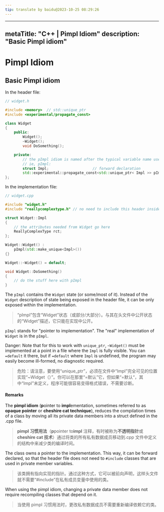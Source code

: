 ```yaml
---
tip: translate by baidu@2023-10-25 08:29:26
---
```

---

metaTitle: "C++ | Pimpl Idiom"
description: "Basic Pimpl idiom"
--------------------------------

# Pimpl Idiom

## Basic Pimpl idiom

In the header file:

```cpp
// widget.h

#include <memory>  // std::unique_ptr
#include <experimental/propagate_const>

class Widget
{
    public:
        Widget();
        ~Widget();
        void DoSomething();

    private:
        // the pImpl idiom is named after the typical variable name used
        // ie, pImpl:
        struct Impl;                    // forward declaration
        std::experimental::propagate_const<std::unique_ptr< Impl >> pImpl;  // ptr to actual implementation
};

```

In the implementation file:

```cpp
// widget.cpp

#include "widget.h"
#include "reallycomplextype.h" // no need to include this header inside widget.h

struct Widget::Impl
{
    // the attributes needed from Widget go here
    ReallyComplexType rct;
};

Widget::Widget() :
    pImpl(std::make_unique<Impl>())
{}

Widget::~Widget() = default;

void Widget::DoSomething()
{
    // do the stuff here with pImpl
}

```

The `pImpl` contains the `Widget` state (or some/most of it).  Instead of the `Widget` description of state being exposed in the header file, it can be only exposed within the implementation.

> “pImpl”包含“Widget”状态（或部分/大部分）。与其在头文件中公开状态的“Widget”描述，它只能在实现中公开。

`pImpl` stands for "pointer to implementation".  The "real" implementation of `Widget` is in the `pImpl`.

Danger: Note that for this to work with `unique_ptr`, `~Widget()` must be implemented at a point in a file where the `Impl` is fully visible.  You can `=default` it there, but if `=default` where `Impl` is undefined, the program may easily become ill-formed, no diagnostic required.

> 危险：请注意，要使用“unique_ptr”，必须在文件中“Impl”完全可见的位置实现“~Widget（）”。你可以在那里“=默认”它，但如果“=默认“，其中“Impl”未定义，程序可能很容易变得格式错误，不需要诊断。

#### Remarks

The **pimpl idiom** (**p**ointer to **impl**ementation, sometimes referred to as  **opaque pointer** or **cheshire cat technique**), reduces the compilation times of a class by moving all its private data members into a struct defined in the .cpp file.

> **pimpl 习惯用法**（**p**pointer to**impl** 注释，有时被称为**不透明指针**或 **cheshire cat 技术**）通过将类的所有私有数据成员移动到.cpp 文件中定义的结构中来减少类的编译时间。

The class owns a pointer to the implementation. This way, it can be forward declared, so that the header file does not need to `#include` classes that are used in private member variables.

> 该类拥有指向实现的指针。通过这种方式，它可以被前向声明，这样头文件就不需要“#include”在私有成员变量中使用的类。

When using the pimpl idiom, changing a private data member does not require recompiling classes that depend on it.

> 当使用 pimpl 习惯用法时，更改私有数据成员不需要重新编译依赖它的类。
